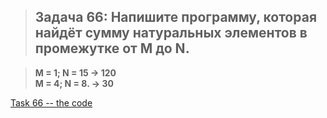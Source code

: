 
>## Задача 66: Напишите программу, которая найдёт сумму натуральных элементов в промежутке от M до N.  

>**M = 1; N = 15 -> 120  
M = 4; N = 8. -> 30**

[Task 66 -- the code](Program.cs)
